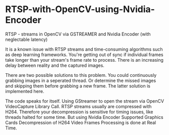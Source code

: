 # RTSP-with-OpenCV-using-Nvidia-Encoder
RTSP - streams in OpenCV via GSTREAMER and Nvidia Encoder  (with neglectable latency)

It is a known issue with RTSP streams and time-consuming algorithms such as deep learning frameworks. You're getting out of sync if individual frames take longer than your stream's frame rate to process. There is an increasing delay between reality and the captured images.

There are two possible solutions to this problem.
You could continuously grabbing images in a seperated thread.
Or determine the missed images and skipping them before grabbing a new frame. The latter solution is implemented here.

The code speaks for itself.
Using GStreamer to open the stream via OpenCV VideoCapture Library Call.
RTSP streams usually are compressed with H264. Therefore your decompression is sensitive for timing issues, like threads halted for some time.
But using Nvidia Encoder Supported Graphics Cards Decompression of H264 Video Frames Processing is done at Real Time.

